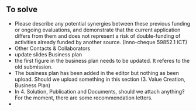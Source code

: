## To solve

- Please describe any potential synergies between these previous funding or ongoing evaluations, and demonstrate that the current application differs from them and does not represent a risk of double-funding of activities already funded by another source. (Inno-cheque 59852.1 ICT)
- Other Contacts & Collaborators
- update slides Business plan 
- the first figure in the business plan needs to be updated. It referes to the old submission. 
- The business plan has been added in the editor but nothing as been upload. Should we upload something in this section (3. Value Creation, Business Plan)
- In 4. Solution, Publication and Documents, should we attach anything? For the moment, there are some recommendation letters. 
- 